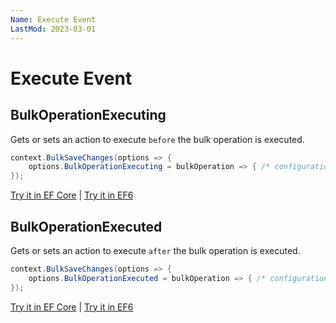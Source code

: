 ```yaml
---
Name: Execute Event
LastMod: 2023-03-01
---
```


# Execute Event

## BulkOperationExecuting
Gets or sets an action to execute `before` the bulk operation is executed.


```csharp
context.BulkSaveChanges(options => {
	options.BulkOperationExecuting = bulkOperation => { /* configuration */ };
});
```

[Try it in EF Core](https://dotnetfiddle.net/TEE4xQ) | [Try it in EF6](https://dotnetfiddle.net/mIhWyT)

## BulkOperationExecuted
Gets or sets an action to execute `after` the bulk operation is executed.


```csharp
context.BulkSaveChanges(options => {
	options.BulkOperationExecuted = bulkOperation => { /* configuration */ };
});
```

[Try it in EF Core](https://dotnetfiddle.net/wnXwJF) | [Try it in EF6](https://dotnetfiddle.net/u3MlB7)
